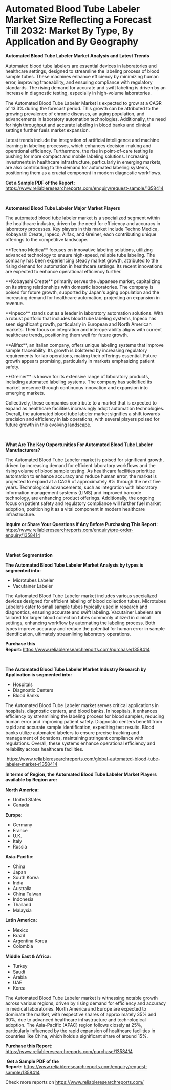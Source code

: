 <p><h1>Automated Blood Tube Labeler Market Size Reflecting a Forecast Till 2032: Market By Type, By Application and By Geography</h1></p><p><strong>Automated Blood Tube Labeler Market Analysis and Latest Trends</strong></p>
<p><p>Automated blood tube labelers are essential devices in laboratories and healthcare settings, designed to streamline the labeling process of blood sample tubes. These machines enhance efficiency by minimizing human error, improving traceability, and ensuring compliance with regulatory standards. The rising demand for accurate and swift labeling is driven by an increase in diagnostic testing, especially in high-volume laboratories.</p><p>The Automated Blood Tube Labeler Market is expected to grow at a CAGR of 13.3% during the forecast period. This growth can be attributed to the growing prevalence of chronic diseases, an aging population, and advancements in laboratory automation technologies. Additionally, the need for high throughput and accurate labeling in blood banks and clinical settings further fuels market expansion.</p><p>Latest trends include the integration of artificial intelligence and machine learning in labeling processes, which enhances decision-making and operational efficiency. Furthermore, the rise in point-of-care testing is pushing for more compact and mobile labeling solutions. Increasing investments in healthcare infrastructure, particularly in emerging markets, are also contributing to the demand for automated labeling systems, positioning them as a crucial component in modern diagnostic workflows.</p></p>
<p><strong>Get a Sample PDF of the Report:&nbsp;</strong> <a href="https://www.reliableresearchreports.com/enquiry/request-sample/1358414?utm_campaign=3313&utm_medium=2&utm_source=Github&utm_content=ia&utm_term=22032025&utm_id=automated-blood-tube-labeler">https://www.reliableresearchreports.com/enquiry/request-sample/1358414</a></p>
<p>&nbsp;</p>
<p><strong>Automated Blood Tube Labeler Major Market Players</strong></p>
<p><p>The automated blood tube labeler market is a specialized segment within the healthcare industry, driven by the need for efficiency and accuracy in laboratory processes. Key players in this market include Techno Medica, Kobayashi Create, Inpeco, Alifax, and Greiner, each contributing unique offerings to the competitive landscape.</p><p>**Techno Medica** focuses on innovative labeling solutions, utilizing advanced technology to ensure high-speed, reliable tube labeling. The company has been experiencing steady market growth, attributed to the rising demand for automation in healthcare settings. Its recent innovations are expected to enhance operational efficiency further.</p><p>**Kobayashi Create** primarily serves the Japanese market, capitalizing on its strong relationships with domestic laboratories. The company is poised for future growth, supported by Japan's aging population and the increasing demand for healthcare automation, projecting an expansion in revenue.</p><p>**Inpeco** stands out as a leader in laboratory automation solutions. With a robust portfolio that includes blood tube labeling systems, Inpeco has seen significant growth, particularly in European and North American markets. Their focus on integration and interoperability aligns with current healthcare trends, positioning them well for future growth.</p><p>**Alifax**, an Italian company, offers unique labeling systems that improve sample traceability. Its growth is bolstered by increasing regulatory requirements for lab operations, making their offerings essential. Future growth appears promising, particularly in markets emphasizing patient safety.</p><p>**Greiner** is known for its extensive range of laboratory products, including automated labeling systems. The company has solidified its market presence through continuous innovation and expansion into emerging markets.</p><p>Collectively, these companies contribute to a market that is expected to expand as healthcare facilities increasingly adopt automation technologies. Overall, the automated blood tube labeler market signifies a shift towards precision and efficiency in lab operations, with several players poised for future growth in this evolving landscape.</p></p>
<p>&nbsp;</p>
<p><strong>What Are The Key Opportunities For Automated Blood Tube Labeler Manufacturers?</strong></p>
<p><p>The Automated Blood Tube Labeler market is poised for significant growth, driven by increasing demand for efficient laboratory workflows and the rising volume of blood sample testing. As healthcare facilities prioritize automation to enhance accuracy and reduce human error, the market is projected to expand at a CAGR of approximately 8% through the next five years. Technological advancements, such as integration with laboratory information management systems (LIMS) and improved barcode technology, are enhancing product offerings. Additionally, the ongoing focus on patient safety and regulatory compliance will further fuel market adoption, positioning it as a vital component in modern healthcare infrastructure.</p></p>
<p><strong>Inquire or Share Your Questions If Any Before Purchasing This Report:</strong> <a href="https://www.reliableresearchreports.com/enquiry/pre-order-enquiry/1358414?utm_campaign=3313&utm_medium=2&utm_source=Github&utm_content=ia&utm_term=22032025&utm_id=automated-blood-tube-labeler">https://www.reliableresearchreports.com/enquiry/pre-order-enquiry/1358414</a></p>
<p>&nbsp;</p>
<p><strong>Market Segmentation</strong></p>
<p><strong>The Automated Blood Tube Labeler Market Analysis by types is segmented into:</strong></p>
<p><ul><li>Microtubes Labeler</li><li>Vacutainer Labeler</li></ul></p>
<p><p>The Automated Blood Tube Labeler market includes various specialized devices designed for efficient labeling of blood collection tubes. Microtubes Labelers cater to small sample tubes typically used in research and diagnostics, ensuring accurate and swift labeling. Vacutainer Labelers are tailored for larger blood collection tubes commonly utilized in clinical settings, enhancing workflow by automating the labeling process. Both types improve accuracy and reduce the potential for human error in sample identification, ultimately streamlining laboratory operations.</p></p>
<p><strong>Purchase this Report:&nbsp;</strong><a href="https://www.reliableresearchreports.com/purchase/1358414?utm_campaign=3313&utm_medium=2&utm_source=Github&utm_content=ia&utm_term=22032025&utm_id=automated-blood-tube-labeler">https://www.reliableresearchreports.com/purchase/1358414</a></p>
<p>&nbsp;</p>
<p><strong>The Automated Blood Tube Labeler Market Industry Research by Application is segmented into:</strong></p>
<p><ul><li>Hospitals</li><li>Diagnostic Centers</li><li>Blood Banks</li></ul></p>
<p><p>The Automated Blood Tube Labeler market serves critical applications in hospitals, diagnostic centers, and blood banks. In hospitals, it enhances efficiency by streamlining the labeling process for blood samples, reducing human error and improving patient safety. Diagnostic centers benefit from rapid and accurate sample identification, expediting test results. Blood banks utilize automated labelers to ensure precise tracking and management of donations, maintaining stringent compliance with regulations. Overall, these systems enhance operational efficiency and reliability across healthcare facilities.</p></p>
<p><a href="https://www.reliableresearchreports.com/global-automated-blood-tube-labeler-market-r1358414?utm_campaign=3313&utm_medium=2&utm_source=Github&utm_content=ia&utm_term=22032025&utm_id=automated-blood-tube-labeler">&nbsp;https://www.reliableresearchreports.com/global-automated-blood-tube-labeler-market-r1358414</a></p>
<p><strong>In terms of Region, the Automated Blood Tube Labeler Market Players available by Region are:</strong></p>
<p>
    <p> <strong> North America: </strong>
        <ul>
            <li>United States</li>
            <li>Canada</li>
        </ul>
        </p> 
    <p> <strong> Europe: </strong>
        <ul>
            <li>Germany</li>
            <li>France</li>
            <li>U.K.</li>
            <li>Italy</li>
            <li>Russia</li>
        </ul>
        </p> 
    <p> <strong> Asia-Pacific: </strong>
        <ul>
            <li>China</li>
            <li>Japan</li>
            <li>South Korea</li>
            <li>India</li>
            <li>Australia</li>
            <li>China Taiwan</li>
            <li>Indonesia</li>
            <li>Thailand</li>
            <li>Malaysia</li>
        </ul>
        </p> 
    <p> <strong> Latin America: </strong>
        <ul>
            <li>Mexico</li>
            <li>Brazil</li>
            <li>Argentina Korea</li>
            <li>Colombia</li>
        </ul>
        </p> 
    <p> <strong> Middle East & Africa: </strong>
        <ul>
            <li>Turkey</li>
            <li>Saudi</li>
            <li>Arabia</li>
            <li>UAE</li>
            <li>Korea</li>
        </ul>
    </p>
    </p>
<p><p>The Automated Blood Tube Labeler market is witnessing notable growth across various regions, driven by rising demand for efficiency and accuracy in medical laboratories. North America and Europe are expected to dominate the market, with respective shares of approximately 35% and 30%, due to advanced healthcare infrastructure and technological adoption. The Asia-Pacific (APAC) region follows closely at 25%, particularly influenced by the rapid expansion of healthcare facilities in countries like China, which holds a significant share of around 15%.</p></p>
<p><strong>Purchase this Report: </strong><a href="https://www.reliableresearchreports.com/purchase/1358414?utm_campaign=3313&utm_medium=2&utm_source=Github&utm_content=ia&utm_term=22032025&utm_id=automated-blood-tube-labeler">https://www.reliableresearchreports.com/purchase/1358414</a></p>
<p>&nbsp;<strong>Get a Sample PDF of the Report:&nbsp;&nbsp;</strong><a href="https://www.reliableresearchreports.com/enquiry/request-sample/1358414?utm_campaign=3313&utm_medium=2&utm_source=Github&utm_content=ia&utm_term=22032025&utm_id=automated-blood-tube-labeler">https://www.reliableresearchreports.com/enquiry/request-sample/1358414</a></p>
<p><strong></strong></p>
<p>Check more reports on <a href="https://www.reliableresearchreports.com/?utm_campaign=3313&utm_medium=2&utm_source=Github&utm_content=ia&utm_term=22032025&utm_id=automated-blood-tube-labeler">https://www.reliableresearchreports.com/</a></p>